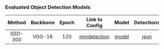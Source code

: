 ### Evaluated Object Detection Models

|   Method   | Backbone | Epoch | Link to Config |  Model | Detections | LRP Results | oLRP | oLRP<sub>Loc</sub> | oLRP<sub>FP</sub> | oLRP<sub>FN</sub> | AP<sup>C</sup> | AP<sub>50</sub> | AP<sub>75</sub> | AR<sup>C</sup><sub>100</sub>|
| :---------------------------: | :-------: | :-----: | :------------: | :------: | :-----:| :----------: | :------: | :------: | :------: | :------: | :------: | :------: | :------: | :------: |
| SSD-300 | VGG-16 | 120 | [mmdetection](https://github.com/open-mmlab/mmdetection/blob/master/configs/ssd/ssd300_coco.py) | [model](https://drive.google.com/file/d/1pASqIfWRAJICBGW2MPwVW3C8pquA-pqV/view?usp=sharing) | [json](https://drive.google.com/file/d/1vt0Gn5El4st31_CUJqq_Gaf1VlLdqpan/view?usp=sharing) |[txt](https://drive.google.com/file/d/1kfXbmKPyoLvtBpFJKPGeIWMGphdYMoWC/view?usp=sharing)| 78.4 | 20.6 | 37.1 | 57.9 | 25.6 | 43.8 | 26.3 | 37.5 |
